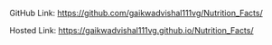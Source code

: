 GitHub Link: https://github.com/gaikwadvishal111vg/Nutrition_Facts/

Hosted Link: https://gaikwadvishal111vg.github.io/Nutrition_Facts/
